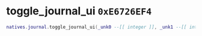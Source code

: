 # toggle_journal_ui `0xE6726EF4`

```lua
natives.journal.toggle_journal_ui(_unk0 --[[ integer ]], _unk1 --[[ integer ]])
```